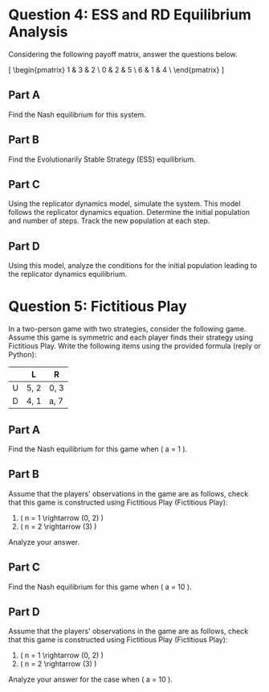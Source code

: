# Question 4: ESS and RD Equilibrium Analysis 

Considering the following payoff matrix, answer the questions below.

\[
\begin{pmatrix}
1 & 3 & 2 \\
0 & 2 & 5 \\
6 & 1 & 4 \\
\end{pmatrix}
\]

## Part A

Find the Nash equilibrium for this system.

## Part B

Find the Evolutionarily Stable Strategy (ESS) equilibrium.

## Part C

Using the replicator dynamics model, simulate the system. This model follows the replicator dynamics equation. Determine the initial population and number of steps. Track the new population at each step.

## Part D

Using this model, analyze the conditions for the initial population leading to the replicator dynamics equilibrium.


# Question 5: Fictitious Play 

In a two-person game with two strategies, consider the following game. Assume this game is symmetric and each player finds their strategy using Fictitious Play. Write the following items using the provided formula (reply or Python):

|   | L   | R   |
|---|-----|-----|
| U | 5, 2| 0, 3|
| D | 4, 1| a, 7|

## Part A

Find the Nash equilibrium for this game when \( a = 1 \).

## Part B

Assume that the players' observations in the game are as follows, check that this game is constructed using Fictitious Play (Fictitious Play):

1. \( n = 1 \rightarrow (0, 2) \)
2. \( n = 2 \rightarrow (3) \)

Analyze your answer.

## Part C

Find the Nash equilibrium for this game when \( a = 10 \).

## Part D

Assume that the players' observations in the game are as follows, check that this game is constructed using Fictitious Play (Fictitious Play):

1. \( n = 1 \rightarrow (0, 2) \)
2. \( n = 2 \rightarrow (3) \)

Analyze your answer for the case when \( a = 10 \).
